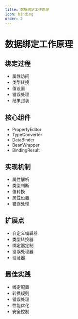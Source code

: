 ```yaml
---
title: 数据绑定工作原理
icon: binding
order: 2
---
```


# 数据绑定工作原理

## 绑定过程
- 属性访问
- 类型转换
- 值设置
- 错误处理
- 结果封装

## 核心组件
- PropertyEditor
- TypeConverter
- DataBinder
- BeanWrapper
- BindingResult

## 实现机制
- 属性解析
- 类型判断
- 值转换
- 属性设置
- 错误处理

## 扩展点
- 自定义编辑器
- 类型转换器
- 绑定器定制
- 错误处理器
- 验证器

## 最佳实践
- 绑定配置
- 转换规则
- 错误处理
- 性能优化
- 安全控制
